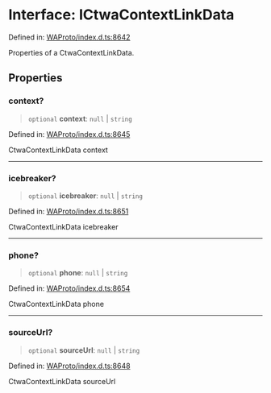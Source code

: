 # Interface: ICtwaContextLinkData

Defined in: [WAProto/index.d.ts:8642](https://github.com/Fokusdotid/bail/blob/c270ba4454f95d50cec87a9d90b03360fac7058e/WAProto/index.d.ts#L8642)

Properties of a CtwaContextLinkData.

## Properties

### context?

> `optional` **context**: `null` \| `string`

Defined in: [WAProto/index.d.ts:8645](https://github.com/Fokusdotid/bail/blob/c270ba4454f95d50cec87a9d90b03360fac7058e/WAProto/index.d.ts#L8645)

CtwaContextLinkData context

***

### icebreaker?

> `optional` **icebreaker**: `null` \| `string`

Defined in: [WAProto/index.d.ts:8651](https://github.com/Fokusdotid/bail/blob/c270ba4454f95d50cec87a9d90b03360fac7058e/WAProto/index.d.ts#L8651)

CtwaContextLinkData icebreaker

***

### phone?

> `optional` **phone**: `null` \| `string`

Defined in: [WAProto/index.d.ts:8654](https://github.com/Fokusdotid/bail/blob/c270ba4454f95d50cec87a9d90b03360fac7058e/WAProto/index.d.ts#L8654)

CtwaContextLinkData phone

***

### sourceUrl?

> `optional` **sourceUrl**: `null` \| `string`

Defined in: [WAProto/index.d.ts:8648](https://github.com/Fokusdotid/bail/blob/c270ba4454f95d50cec87a9d90b03360fac7058e/WAProto/index.d.ts#L8648)

CtwaContextLinkData sourceUrl
